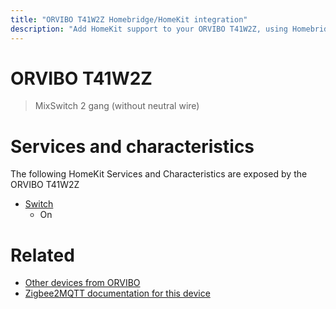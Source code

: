 ```yaml
---
title: "ORVIBO T41W2Z Homebridge/HomeKit integration"
description: "Add HomeKit support to your ORVIBO T41W2Z, using Homebridge, Zigbee2MQTT and homebridge-z2m."
---
```

<!---
This file has been GENERATED using src/docgen/docgen.ts
DO NOT EDIT THIS FILE MANUALLY!
-->
# ORVIBO T41W2Z
> MixSwitch 2 gang (without neutral wire)


# Services and characteristics
The following HomeKit Services and Characteristics are exposed by
the ORVIBO T41W2Z

* [Switch](../../switch.md)
  * On


# Related
* [Other devices from ORVIBO](../index.md#orvibo)
* [Zigbee2MQTT documentation for this device](https://www.zigbee2mqtt.io/devices/T41W2Z.html)